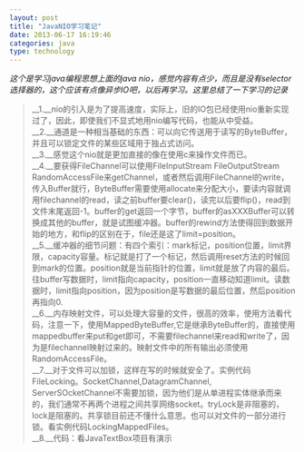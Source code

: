 ```yaml
---
layout: post
title: "JavaNIO学习笔记"
date: 2013-06-17 16:19:46
categories: java
type: technology
---
```


_这个是学习java编程思想上面的java nio，感觉内容有点少，而且是没有selector选择器的，这个应该有点像异步IO吧，以后再学习。这里总结了一下学习的记录_

>__1\.__nio的引入是为了提高速度，实际上，旧的IO包已经使用nio重新实现过了，因此，即使我们不显式地用nio编写代码，也能从中受益。  
>__2\.__通道是一种相当基础的东西：可以向它传送用于读写的ByteBuffer，并且可以锁定文件的某些区域用于独占式访问。  
>__3\.__感觉这个nio就是更加直接的像在使用c来操作文件而已。  
>__4\.__要获得FileChannel可以使用FileInputStream FileOutputStream RandomAccessFile来getChannel，或者然后调用FileChannel的write，传入Buffer就行，ByteBuffer需要使用allocate来分配大小，要读内容就调用filechannel的read，读之前buffer要clear()，读完以后要flip()，read到文件末尾返回-1。buffer的get返回一个字节，buffer的asXXXBuffer可以转换成其他的buffer，就是试图缓冲器。buffer的rewind方法使得回到数据开始的地方，和flip的区别在于，file还是这了limit=position。  
>__5\.__缓冲器的细节问题：有四个索引：mark标记，position位置，limit界限，capacity容量。标记就是打了一个标记，然后调用reset方法的时候回到mark的位置。position就是当前指针的位置，limit就是放了内容的最后。 往buffer写数据时，limit指向capacity，position一直移动知道limit。读数据时，limit指向position，因为position是写数据的最后位置，然后position再指向0.  
>__6\.__内存映射文件，可以处理大容量的文件，很高的效率，使用方法看代码，注意一下，使用MappedByteBuffer,它是继承ByteBuffer的，直接使用mappedbuffer来put和get即可，不需要filechannel来read和write了，因为是filechannel映射过来的。映射文件中的所有输出必须使用RandomAccessFile。  
>__7\.__对于文件可以加锁，这样在写的时候就安全了。实例代码FileLocking。SocketChannel,DatagramChannel, ServerSOcketChannel不需要加锁，因为他们是从单进程实体继承而来的，我们通常不再两个进程之间共享网络socket。tryLock是非阻塞的，lock是阻塞的。共享锁目前还不懂什么意思。也可以对文件的一部分进行锁。看实例代码LockingMappedFiles。  
>__8\.__代码：看JavaTextBox项目有演示  
